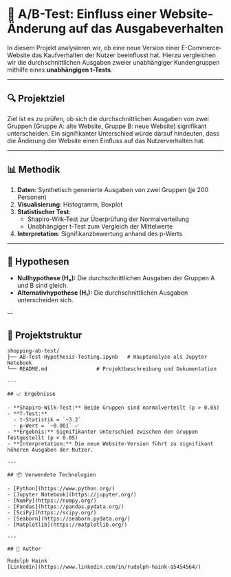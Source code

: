 # 💸 A/B-Test: Einfluss einer Website-Änderung auf das Ausgabeverhalten

In diesem Projekt analysieren wir, ob eine neue Version einer E-Commerce-Website das Kaufverhalten der Nutzer beeinflusst hat. Hierzu vergleichen wir die durchschnittlichen Ausgaben zweier unabhängiger Kundengruppen mithilfe eines **unabhängigen t-Tests**.

---

## 🔍 Projektziel

Ziel ist es zu prüfen, ob sich die durchschnittlichen Ausgaben von zwei Gruppen (Gruppe A: alte Website, Gruppe B: neue Website) signifikant unterscheiden. Ein signifikanter Unterschied würde darauf hindeuten, dass die Änderung der Website einen Einfluss auf das Nutzerverhalten hat.

---

## 📊 Methodik

1. **Daten**: Synthetisch generierte Ausgaben von zwei Gruppen (je 200 Personen)
2. **Visualisierung**: Histogramm, Boxplot
3. **Statistischer Test**: 
   - Shapiro-Wilk-Test zur Überprüfung der Normalverteilung
   - Unabhängiger t-Test zum Vergleich der Mittelwerte
4. **Interpretation**: Signifikanzbewertung anhand des p-Werts

---

## 🧪 Hypothesen

- **Nullhypothese (H₀):** Die durchschnittlichen Ausgaben der Gruppen A und B sind gleich.
- **Alternativhypothese (H₁):** Die durchschnittlichen Ausgaben unterscheiden sich.

--

## 📁 Projektstruktur

```plaintext
shopping-ab-test/
├── AB-Test-Hypothesis-Testing.ipynb   # Hauptanalyse als Jupyter Notebook
└── README.md                # Projektbeschreibung und Dokumentation

---

## 📈 Ergebnisse

- **Shapiro-Wilk-Test:** Beide Gruppen sind normalverteilt (p > 0.05)
- **T-Test:**  
  - t-Statistik = `~3.2`  
  - p-Wert = `~0.001` ✅  
- **Ergebnis:** Signifikanter Unterschied zwischen den Gruppen festgestellt (p < 0.05)
- **Interpretation:** Die neue Website-Version führt zu signifikant höheren Ausgaben der Nutzer.

---

## 📦 Verwendete Technologien

- [Python](https://www.python.org/)
- [Jupyter Notebook](https://jupyter.org/)
- [NumPy](https://numpy.org/)
- [Pandas](https://pandas.pydata.org/)
- [SciPy](https://scipy.org/)
- [Seaborn](https://seaborn.pydata.org/)
- [Matplotlib](https://matplotlib.org/)

---

## 👤 Author

Rudolph Haink  
[LinkedIn](https://www.linkedin.com/in/rudolph-haink-a5454564/)


